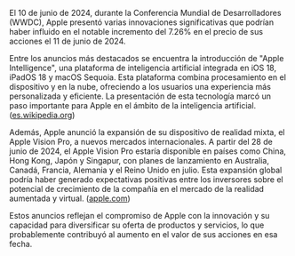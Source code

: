 El 10 de junio de 2024, durante la Conferencia Mundial de Desarrolladores (WWDC), Apple presentó varias innovaciones significativas que podrían haber influido en el notable incremento del 7.26% en el precio de sus acciones el 11 de junio de 2024.

Entre los anuncios más destacados se encuentra la introducción de "Apple Intelligence", una plataforma de inteligencia artificial integrada en iOS 18, iPadOS 18 y macOS Sequoia. Esta plataforma combina procesamiento en el dispositivo y en la nube, ofreciendo a los usuarios una experiencia más personalizada y eficiente. La presentación de esta tecnología marcó un paso importante para Apple en el ámbito de la inteligencia artificial. ([es.wikipedia.org](https://es.wikipedia.org/wiki/Apple_Intelligence?utm_source=openai))

Además, Apple anunció la expansión de su dispositivo de realidad mixta, el Apple Vision Pro, a nuevos mercados internacionales. A partir del 28 de junio de 2024, el Apple Vision Pro estaría disponible en países como China, Hong Kong, Japón y Singapur, con planes de lanzamiento en Australia, Canadá, Francia, Alemania y el Reino Unido en julio. Esta expansión global podría haber generado expectativas positivas entre los inversores sobre el potencial de crecimiento de la compañía en el mercado de la realidad aumentada y virtual. ([apple.com](https://www.apple.com/us-es/newsroom/2024/06/apple-vision-pro-arrives-in-new-countries-and-regions-beginning-june-28/?utm_source=openai))

Estos anuncios reflejan el compromiso de Apple con la innovación y su capacidad para diversificar su oferta de productos y servicios, lo que probablemente contribuyó al aumento en el valor de sus acciones en esa fecha. 